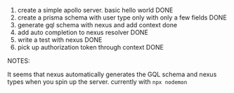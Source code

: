 1. create a simple apollo server. basic hello world DONE
2. create a prisma schema with user type only with only a few fields DONE
3. generate gql schema with nexus and add context done
4. add auto completion to nexus resolver DONE
5. write a test with nexus DONE
6. pick up authorization token through context DONE

NOTES:

It seems that nexus automatically generates the GQL schema and nexus types when you spin up the server. currently with `npx nodemon`
